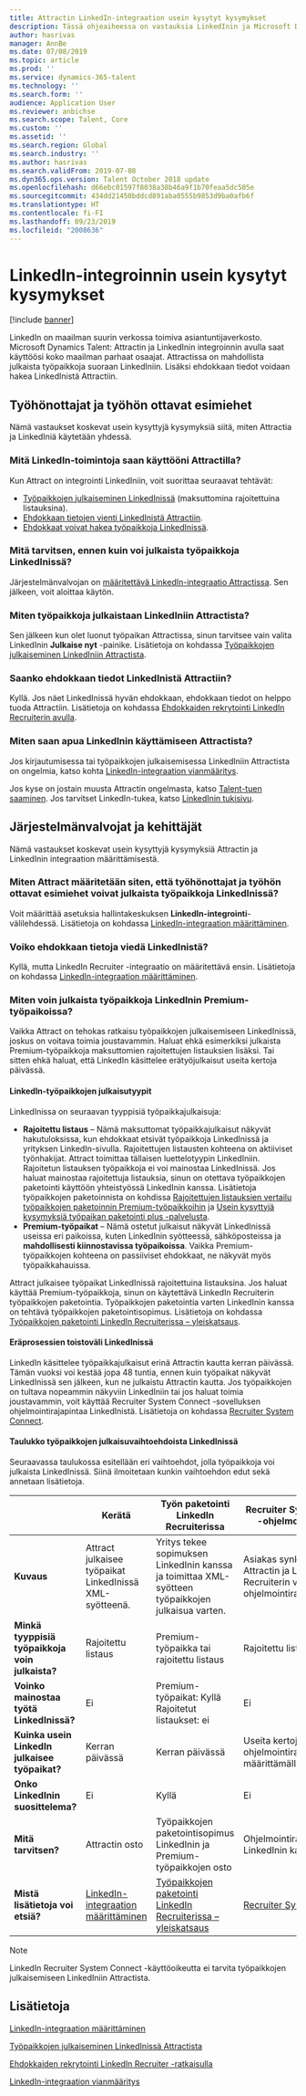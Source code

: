 ```yaml
---
title: Attractin LinkedIn-integraation usein kysytyt kysymykset
description: Tässä ohjeaiheessa on vastauksia LinkedInin ja Microsoft Dynamics 365 Talent – Attractin integraatiota koskeviin kysymyksiin.
author: hasrivas
manager: AnnBe
ms.date: 07/08/2019
ms.topic: article
ms.prod: ''
ms.service: dynamics-365-talent
ms.technology: ''
ms.search.form: ''
audience: Application User
ms.reviewer: anbichse
ms.search.scope: Talent, Core
ms.custom: ''
ms.assetid: ''
ms.search.region: Global
ms.search.industry: ''
ms.author: hasrivas
ms.search.validFrom: 2019-07-08
ms.dyn365.ops.version: Talent October 2018 update
ms.openlocfilehash: d66ebc01597f8038a38b46a9f1b70feaa5dc505e
ms.sourcegitcommit: 434dd21450bddcd891aba0555b9853d9ba0afb6f
ms.translationtype: HT
ms.contentlocale: fi-FI
ms.lasthandoff: 09/23/2019
ms.locfileid: "2008636"
---
```

# <a name="linkedin-integration-faq"></a>LinkedIn-integroinnin usein kysytyt kysymykset

[!include [banner](includes/banner.md)]

LinkedIn on maailman suurin verkossa toimiva asiantuntijaverkosto. Microsoft Dynamics Talent: Attractin ja LinkedInin integroinnin avulla saat käyttöösi koko maailman parhaat osaajat. Attractissa on mahdollista julkaista työpaikkoja suoraan LinkedIniin. Lisäksi ehdokkaan tiedot voidaan hakea LinkedInistä Attractiin.

## <a name="for-recruiters-and-hiring-managers"></a>Työhönottajat ja työhön ottavat esimiehet

Nämä vastaukset koskevat usein kysyttyjä kysymyksiä siitä, miten Attractia ja LinkedIniä käytetään yhdessä.

### <a name="what-linkedin-features-do-i-get-with-attract"></a>Mitä LinkedIn-toimintoja saan käyttööni Attractilla?

Kun Attract on integrointi LinkedIniin, voit suorittaa seuraavat tehtävät:

- [Työpaikkojen julkaiseminen LinkedInissä](./attract-post-jobs-to-linkedin.md) (maksuttomina rajoitettuina listauksina).
- [Ehdokkaan tietojen vienti LinkedInistä Attractiin](./attract-linkedin-recruiter.md#export-linkedin-candidates-to-attract-with-one-click).
- [Ehdokkaat voivat hakea työpaikkoja LinkedInissä](./attract-admin-linkedin.md#set-up-apply-with-linkedin-in-attract).

### <a name="what-do-i-need-before-i-can-post-jobs-to-linkedin"></a>Mitä tarvitsen, ennen kuin voi julkaista työpaikkoja LinkedInissä?

Järjestelmänvalvojan on [määritettävä LinkedIn-integraatio Attractissa](./attract-admin-linkedin.md#configure-job-posting-to-linkedin). Sen jälkeen, voit aloittaa käytön.

### <a name="how-do-i-post-jobs-to-linkedin-from-attract"></a>Miten työpaikkoja julkaistaan LinkedIniin Attractista?

Sen jälkeen kun olet luonut työpaikan Attractissa, sinun tarvitsee vain valita LinkedInin **Julkaise nyt** -painike. Lisätietoja on kohdassa [Työpaikkojen julkaiseminen LinkedIniin Attractista](./attract-post-jobs-to-linkedin.md#post-jobs-to-linkedin).

### <a name="can-i-get-candidate-information-from-linkedin-into-attract"></a>Saanko ehdokkaan tiedot LinkedInistä Attractiin?

Kyllä. Jos näet LinkedInissä hyvän ehdokkaan, ehdokkaan tiedot on helppo tuoda Attractiin. Lisätietoja on kohdassa [Ehdokkaiden rekrytointi LinkedIn Recruiterin avulla](attract-linkedin-recruiter.md).

### <a name="how-can-i-get-help-accessing-linkedin-from-attract"></a>Miten saan apua LinkedInin käyttämiseen Attractista?

Jos kirjautumisessa tai työpaikkojen julkaisemisessa LinkedIniin Attractista on ongelmia, katso kohta [LinkedIn-integraation vianmääritys](./attract-troubleshoot-linkedin.md).

Jos kyse on jostain muusta Attractin ongelmasta, katso [Talent-tuen saaminen](./talent-support.md). Jos tarvitset LinkedIn-tukea, katso [LinkedInin tukisivu](https://www.linkedin.com/help).

## <a name="for-admins-and-developers"></a>Järjestelmänvalvojat ja kehittäjät

Nämä vastaukset koskevat usein kysyttyjä kysymyksiä Attractin ja LinkedInin integraation määrittämisestä.

### <a name="how-do-i-configure-attract-so-that-recruiters-and-hiring-managers-can-post-jobs-to-linkedin"></a>Miten Attract määritetään siten, että työhönottajat ja työhön ottavat esimiehet voivat julkaista työpaikkoja LinkedInissä?

Voit määrittää asetuksia hallintakeskuksen **LinkedIn-integrointi**-välilehdessä. Lisätietoja on kohdassa [LinkedIn-integraation määrittäminen](./attract-admin-linkedin.md).

### <a name="can-i-export-candidate-information-from-linkedin"></a>Voiko ehdokkaan tietoja viedä LinkedInistä?

Kyllä, mutta LinkedIn Recruiter -integraatio on määritettävä ensin. Lisätietoja on kohdassa [LinkedIn-integraation määrittäminen](./attract-admin-linkedin.md).

### <a name="how-can-i-post-jobs-to-premium-job-slots-on-linkedin"></a>Miten voin julkaista työpaikkoja LinkedInin Premium-työpaikoissa?

Vaikka Attract on tehokas ratkaisu työpaikkojen julkaisemiseen LinkedInissä, joskus on voitava toimia joustavammin. Haluat ehkä esimerkiksi julkaista Premium-työpaikkoja maksuttomien rajoitettujen listauksien lisäksi. Tai sitten ehkä haluat, että LinkedIn käsittelee erätyöjulkaisut useita kertoja päivässä.

#### <a name="types-of-linkedin-job-posts"></a>LinkedIn-työpaikkojen julkaisutyypit

LinkedInissa on seuraavan tyyppisiä työpaikkajulkaisuja:

- **Rajoitettu listaus** – Nämä maksuttomat työpaikkajulkaisut näkyvät hakutuloksissa, kun ehdokkaat etsivät työpaikkoja LinkedInissä ja yrityksen LinkedIn-sivulla. Rajoitettujen listausten kohteena on aktiiviset työnhakijat. Attract toimittaa tällaisen luettelotyypin LinkedIniin. Rajoitetun listauksen työpaikkoja ei voi mainostaa LinkedInissä. Jos haluat mainostaa rajoitettuja listauksia, sinun on otettava työpaikkojen paketointi käyttöön yhteistyössä LinkedInin kanssa. Lisätietoja työpaikkojen paketoinnista on kohdissa [Rajoitettujen listauksien vertailu työpaikkojen paketoinnin Premium-työpaikkoihin](https://www.linkedin.com/help/recruiter/answer/79049/limited-listings-vs-premium-job-slots-for-job-wrapping) ja [Usein kysyttyjä kysymyksiä työpaikan paketointi plus -palvelusta](https://www.linkedin.com/help/recruiter/answer/79050/job-wrapping-frequently-asked-questions).
- **Premium-työpaikat** – Nämä ostetut julkaisut näkyvät LinkedInissä useissa eri paikoissa, kuten LinkedInin syötteessä, sähköposteissa ja **mahdollisesti kiinnostavissa työpaikoissa**. Vaikka Premium-työpaikkojen kohteena on passiiviset ehdokkaat, ne näkyvät myös työpaikkahauissa.

Attract julkaisee työpaikat LinkedInissä rajoitettuina listauksina. Jos haluat käyttää Premium-työpaikkoja, sinun on käytettävä LinkedIn Recruiterin työpaikkojen paketointia. Työpaikkojen paketointia varten LinkedInin kanssa on tehtävä työpaikkojen paketointisopimus. Lisätietoja on kohdassa [Työpaikkojen paketointi LinkedIn Recruiterissa – yleiskatsaus](https://www.linkedin.com/help/recruiter/answer/79037).

#### <a name="frequency-of-batch-processing-on-linkedin"></a>Eräprosessien toistoväli LinkedInissä

LinkedIn käsittelee työpaikkajulkaisut erinä Attractin kautta kerran päivässä. Tämän vuoksi voi kestää jopa 48 tuntia, ennen kuin työpaikat näkyvät LinkedInissä sen jälkeen, kun ne julkaistu Attractin kautta. Jos työpaikkojen on tultava nopeammin näkyviin LinkedIniin tai jos haluat toimia joustavammin, voit käyttää Recruiter System Connect -sovelluksen ohjelmointirajapintaa LinkedInistä. Lisätietoja on kohdassa [Recruiter System Connect](https://docs.microsoft.com/linkedin/talent/recruiter-system-connect).

#### <a name="table-of-options-for-job-posting-to-linkedin"></a>Taulukko työpaikkojen julkaisuvaihtoehdoista LinkedInissä

Seuraavassa taulukossa esitellään eri vaihtoehdot, jolla työpaikkoja voi julkaista LinkedInissä. Siinä ilmoitetaan kunkin vaihtoehdon edut sekä annetaan lisätietoja.

|  | Kerätä | Työn paketointi LinkedIn Recruiterissa | Recruiter System Connect -ohjelmointirajapinta |
|---|---|---|---|
| **Kuvaus** | Attract julkaisee työpaikat LinkedInissä XML-syötteenä. | Yritys tekee sopimuksen LinkedInin kanssa ja toimittaa XML-syötteen työpaikkojen julkaisua varten. | Asiakas synkronoi tiedot Attractin ja LinkedIn Recruiterin välillä ohjelmointirajapinnan avulla. |
| **Minkä tyyppisiä työpaikkoja voin julkaista?** | Rajoitettu listaus | Premium-työpaikka tai rajoitettu listaus | Rajoitettu listaus |
| **Voinko mainostaa työtä LinkedInissä?** | Ei | Premium-työpaikat: Kyllä<br>Rajoitetut listaukset: ei | Ei |
| **Kuinka usein LinkedIn julkaisee työpaikat?** | Kerran päivässä | Kerran päivässä | Useita kertoja päivässä ohjelmointirajapinnan määrittämällä tavalla |
| **Onko LinkedInin suosittelema?** | Ei | Kyllä | Ei |
| **Mitä tarvitsen?** | Attractin osto | Työpaikkojen paketointisopimus LinkedInin ja Premium-työpaikkojen osto | Ohjelmointirajapintasopimus LinkedInin kanssa | 
| **Mistä lisätietoja voi etsiä?** | [LinkedIn-integraation määrittäminen](./attract-admin-linkedin.md) | [Työpaikkojen paketointi LinkedIn Recruiterissa – yleiskatsaus](https://www.linkedin.com/help/recruiter/answer/79037) | [Recruiter System Connect](https://docs.microsoft.com/linkedin/talent/recruiter-system-connect) |

> [!NOTE]
> LinkedIn Recruiter System Connect -käyttöoikeutta ei tarvita työpaikkojen julkaisemiseen LinkedIniin Attractista.

## <a name="see-also"></a>Lisätietoja

[LinkedIn-integraation määrittäminen](./attract-admin-linkedin.md)

[Työpaikkojen julkaiseminen LinkedInissä Attractista](./attract-post-jobs-to-linkedin.md)

[Ehdokkaiden rekrytointi LinkedIn Recruiter -ratkaisulla](./attract-linkedin-recruiter.md)

[LinkedIn-integraation vianmääritys](./attract-troubleshoot-linkedin.md)
